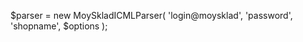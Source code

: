 $parser = new MoySkladICMLParser(
    'login@moysklad',
    'password',
    'shopname',
    $options
);
